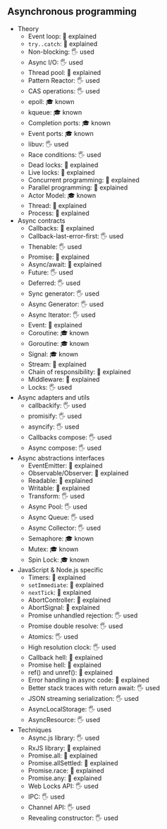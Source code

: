 ## Asynchronous programming

- Theory
  - Event loop: 🙋 explained
  - `try..catch`: 🙋 explained
  - Non-blocking: 🖐️ used
  - Async I/O: 🖐️ used
  - Thread pool: 🙋 explained
  - Pattern Reactor: 🖐️ used
  - CAS operations: 🖐️ used
  - epoll: 🎓 known
  - kqueue: 🎓 known
  - Completion ports: 🎓 known
  - Event ports: 🎓 known
  - libuv: 🖐️ used
  - Race conditions: 🖐️ used
  - Dead locks: 🙋 explained
  - Live locks: 🙋 explained
  - Concurrent programming: 🙋 explained
  - Parallel programming: 🙋 explained
  - Actor Model: 🎓 known
  - Thread: 🙋 explained
  - Process: 🙋 explained
- Async contracts
  - Callbacks: 🙋 explained
  - Callback-last-error-first: 🖐️ used
  - Thenable: 🖐️ used
  - Promise: 🙋 explained
  - Async/await: 🙋 explained
  - Future: 🖐️ used
  - Deferred: 🖐️ used
  - Sync generator: 🖐️ used
  - Async Generator: 🖐️ used
  - Async Iterator: 🖐️ used
  - Event: 🙋 explained
  - Coroutine: 🎓 known
  - Goroutine: 🎓 known
  - Signal: 🎓 known
  - Stream: 🙋 explained
  - Chain of responsibility: 🙋 explained
  - Middleware: 🙋 explained
  - Locks: 🖐️ used
- Async adapters and utils
  - callbackify: 🖐️ used
  - promisify: 🖐️ used
  - asyncify: 🖐️ used
  - Callbacks compose: 🖐️ used
  - Async compose: 🖐️ used
- Async abstractions interfaces
  - EventEmitter: 🙋 explained
  - Observable/Observer: 🙋 explained
  - Readable: 🙋 explained
  - Writable: 🙋 explained
  - Transform: 🖐️ used
  - Async Pool: 🖐️ used
  - Async Queue: 🖐️ used
  - Async Collector: 🖐️ used
  - Semaphore: 🎓 known
  - Mutex: 🎓 known
  - Spin Lock: 🎓 known
- JavaScript & Node.js specific
  - Timers: 🙋 explained
  - `setImmediate`: 🙋 explained
  - `nextTick`: 🙋 explained
  - AbortController: 🙋 explained
  - AbortSignal: 🙋 explained
  - Promise unhandled rejection: 🖐️ used
  - Promise double resolve: 🖐️ used
  - Atomics: 🖐️ used
  - High resolution clock: 🖐️ used
  - Callback hell: 🙋 explained
  - Promise hell: 🙋 explained
  - ref() and unref(): 🙋 explained
  - Error handling in async code: 🙋 explained
  - Better stack traces with return await: 🖐️ used
  - JSON streaming serialization: 🖐️ used
  - AsyncLocalStorage: 🖐️ used
  - AsyncResource: 🖐️ used
- Techniques
  - Async.js library: 🖐️ used
  - RxJS library: 🙋 explained
  - Promise.all: 🙋 explained
  - Promise.allSettled: 🙋 explained
  - Promise.race: 🙋 explained
  - Promise.any: 🙋 explained
  - Web Locks API: 🖐️ used
  - IPC: 🖐️ used
  - Channel API: 🖐️ used
  - Revealing constructor: 🖐️ used
